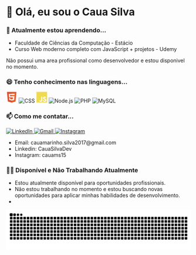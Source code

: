 # 👋 Olá, eu sou o Caua Silva

### 🌱 Atualmente estou aprendendo...
  - Faculdade de Ciências da Computação - Estácio
  - Curso Web moderno completo com JavaScript + projetos - Udemy

Não possui uma area profissional como desenvolvedor e estou disponivel no momento.

### 😄 Tenho conhecimento nas linguagens...
<p align="left">
  <img src="https://raw.githubusercontent.com/devicons/devicon/master/icons/html5/html5-original.svg" alt="HTML5" width="30">
  <img src="https://camo.githubusercontent.com/0da944f181647261c840e34b20ed7e3ca44ddc150869c6ea550cf98d06c81a37/68747470733a2f2f63646e2e6a7364656c6976722e6e65742f67682f64657669636f6e732f64657669636f6e2f69636f6e732f637373332f637373332d6f726967696e616c2e737667" alt="CSS" width="30">
  <img src="https://raw.githubusercontent.com/devicons/devicon/master/icons/javascript/javascript-plain.svg" alt="JavaScript" width="30">
  <img src="https://camo.githubusercontent.com/2cde166000bd4271614ef8c0a7e435af8a087c05f4d5a36f1945663d363bd463/68747470733a2f2f63646e2e6a7364656c6976722e6e65742f67682f64657669636f6e732f64657669636f6e2f69636f6e732f6e6f64656a732f6e6f64656a732d6f726967696e616c2e737667" alt="Node.js" width="30">
  <img src="https://www.php.net/favicon.svg?v=2" alt="PHP" width="30">
  <img src="https://camo.githubusercontent.com/5e956ea0943b5a05092e94d7376582051e61fe84af215ad6e35334a2d61b658a/68747470733a2f2f63646e2e6a7364656c6976722e6e65742f67682f64657669636f6e732f64657669636f6e2f69636f6e732f6d7973716c2f6d7973716c2d6f726967696e616c2e737667" alt="MySQL" width="30">
</p>

### 📫 Como me contatar...
<p align="left">
  <a href="https://www.linkedin.com/in/cauasilvadev/">
    <img src="https://i.ibb.co/v1VwRw4/icons8-linkedin-240.png" alt="LinkedIn" width="40">
  </a>
  <a href="mailto:cauamarinho.silva2017@gmail.com">
    <img src="https://i.ibb.co/1Jndp01/icons8-gmail-240.png" alt="Gmail" width="40">
  </a>
  <a href="https://www.instagram.com/cauams15/">
    <img src="https://i.ibb.co/tsYCNwb/icons8-instagram-240.png" alt="Instagram" width="40">
  </a>
</p>

<ul>
  <li>Email: cauamarinho.silva2017@gmail.com</li>
  <li>Linkedin: CauaSilvaDev</li>
  <li>Instagram: cauams15</li>
</ul>

### 👨‍💻 Disponível e Não Trabalhando Atualmente
- Estou atualmente disponível para oportunidades profissionais.
- Não estou trabalhando no momento e estou buscando novas oportunidades para aplicar minhas habilidades de desenvolvimento.
- 
<img src="https://raw.githubusercontent.com/Cauesilvaa/Cauesilvaa/4208b918028eca08af3abadeeabcabebcf8c9a71/github-contribution-grid-snake.svg">
